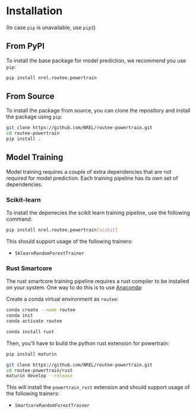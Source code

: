 # Installation
(In case `pip` is unavailable, use `pip3`)

## From PyPI

To install the base package for model prediction, we recommend you use `pip`:

```bash
pip install nrel.routee.powertrain
```

## From Source

To install the package from source, you can clone the repository and install the package using `pip`:

```bash
git clone https://github.com/NREL/routee-powertrain.git
cd routee-powertrain
pip install .
```

## Model Training

Model training requires a couple of extra dependencies that are not required for model prediction.
Each training pipeline has its own set of dependencies.

### Scikit-learn

To install the depenecies the scikit learn training pipeline, use the following command:

```bash
pip install nrel.routee.powertrain[scikit]
```

This should support usage of the following trainers:

- `SklearnRandomForestTrainer`

### Rust Smartcore

The rust smartcore training pipeline requires a rust compiler to be installed on your system.
One way to do this is to use [Anaconda](https://docs.anaconda.com/anaconda/install/):

Create a conda virtual environment as `routee`:

```bash
conda create --name routee
conda init
conda activate routee
```

```bash
conda install rust
```

Then, you'll have to build the python rust extension for powertrain:

```bash
pip install maturin

git clone https://github.com/NREL/routee-powertrain.git
cd routee-powertrain/rust
maturin develop --release
```

This will install the `powertrain_rust` extension and should support usage of the following trainers:

- `SmartcoreRandomForestTrainer`
